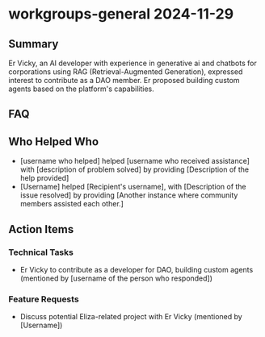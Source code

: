 # workgroups-general 2024-11-29

## Summary

Er Vicky, an AI developer with experience in generative ai and chatbots for corporations using RAG (Retrieval-Augmented Generation), expressed interest to contribute as a DAO member. Er proposed building custom agents based on the platform's capabilities.

## FAQ

## Who Helped Who

- [username who helped] helped [username who received assistance] with [description of problem solved] by providing [Description of the help provided]
- [Username] helped [Recipient's username], with [Description of the issue resolved] by providing [Another instance where community members assisted each other.]

## Action Items

### Technical Tasks

- Er Vicky to contribute as a developer for DAO, building custom agents (mentioned by [username of the person who responded])

### Feature Requests

- Discuss potential Eliza-related project with Er Vicky (mentioned by [Username])
